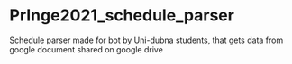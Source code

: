 # PrInge2021_schedule_parser
Schedule parser made for bot by Uni-dubna students, that gets data from google document shared on google drive 
